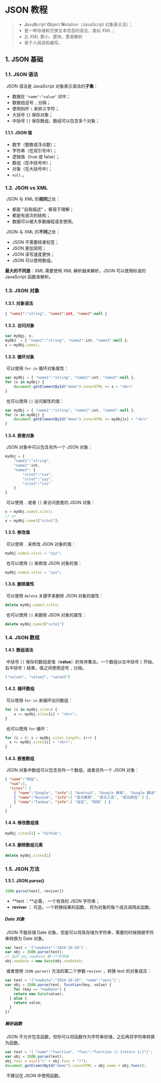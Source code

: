 # JSON 教程

> - **J**ava**S**cript **O**bject **N**otation（JavaScript 对象表示法）；
> - 是一种存储和交换文本信息的语法，类似 XML；
> - 比 XML 更小、更快，更易解析
> - 易于人阅读和编写。

## 1. JSON 基础

### 1.1. JSON 语法

​	JSON 语法是 JavaScript 对象表示语法的**子集**：

- 数据在 `"name":"value"` 对中；
- 数据由逗号 `,` 分隔；
- 使用斜杆 `\` 来转义字符；
- 大括号 `{}` 保存对象；
- 中括号 `[]` 保存数组，数组可以包含多个对象；

#### 1.1.1. JSON 值

- 数字（整数或浮点数）；
- 字符串（在双引号中）；
- 逻辑值（true 或 false）；
- 数组（在中括号中）；
- 对象（在大括号中）；
- `null` 。

### 1.2. JSON  vs XML

​	JSON 与 XML 的**相同**之处：

- 都是 "自我描述" ，都易于理解；
- 都是有层次的结构；
- 数据可以被大多数编程语言使用。

​	JSON 与 XML 的**不同**之处：

- JSON 不需要结束标签；
- JSON 更加简短；
- JSON 读写速度更快；
- JSON 可以使用数组。

**最大的不同是**：XML 需要使用 XML 解析器来解析，JSON 可以使用标准的 JavaScript 函数来解析。

### 1.3. JSON 对象

#### 1.3.1. 对象语法

```json
{ "name1":"string", "name2":int, "name3":null }
```

#### 1.3.2. 访问对象

```javascript
var myOgj, x;
myObJ  = { "name1":"string", "name2":int, "name3":null };
x = myObj.name1;
```

#### 1.3.3. 循环对象

​	可以使用 `for-in` 循环对象属性：

```javascript
var myObj = { "name1":"string", "name2":int, "name3":null };
for (x in myObj) {
	document.getElementById("demo").innerHTML += x + "<br>"
}
```

​	也可以使用 `[]` 访问属性的值：

```javascript
var myObj = { "name1":"string", "name2":int, "name3":null };
for (x in myObj) {
	document.getElementById("demo").innerHTML += myObj[x] + "<br>"
}
```

#### 1.3.4. 嵌套对象

​	JSON 对象中可以包含另外一个 JSON 对象：

```javascript
myObj = {
    "name1":"string",
    "name2":int,
    "name3": {
        "site1":"xxx",
        "site2":"yyy",
        "site3":"zzz"
    }
}
```

​	可以使用 `.` 或者 `[]` 来访问嵌套的 JSON 对象：

```javascript
x = myObj.name3.site1;
// or
x = myObj.name3["site1"];
```

#### 1.3.5. 修改值

​	可以使用 `.` 来修改 JSON 对象的值：

```javascript
myObj.name3.site1 = "xyz";
```

​	也可以使用 `[]` 来修改 JSON 对象的值：

```javascript
myObj.name3.site1 = "xyz";
```

#### 1.3.6. 删除属性

​	可以使用 `delete` 关键字来删除 JSON 对象的属性：

```javascript
delete myObj.name3.site1;
```

​	也可以使用 `[]` 来删除 JSON 对象的属性：

```javascript
delete myObj.name3["site1"]
```

### 1.4. JSON 数组

#### 1.4.1. 数组语法

​	中括号 `[]` 保存的数组是值（**value**）的有序集合。一个数组以左中括号 `[` 开始， 右中括号 `]` 结束，值之间使用逗号 `,` 分隔。

```json
["value1", "value2", "value3"]
```

#### 1.4.2. 循环数组

​	可以使用 `for-in` 来循环访问数组：

```javascript
for (i in myObj.sites) {
    x += myObj.sites[i] + "<br>";
}
```

​	也可以使用 `for` 循环：

```javascript
for (i = 0; i < myObj.sites.length; i++) {
  x += myObj.sites[i] + "<br>";
}
```

#### 1.4.3. 嵌套数组

​	JSON 对象中数组可以包含另外一个数组，或者另外一个 JSON 对象：

```json
{ "name":"网站",
  "num":3,
  "sites": [
    { "name":"Google", "info":[ "Android", "Google 搜索", "Google 翻译" ] },
    { "name":"Runoob", "info":[ "菜鸟教程", "菜鸟工具", "菜鸟微信" ] },
    { "name":"Taobao", "info":[ "淘宝", "网购" ] }
  ]
}
```

#### 1.4.4. 修改数组值

```javascript
myObj.sites[1] = "Github";
```

#### 1.4.5. 删除数组元素

```javascript
delete myObj.sites[1]
```

### 1.5. JSON 方法

#### 1.5.1. JSON.parse()

```javascript
JSON.parse(text[, reviver])
```

- **text ：**必需， 一个有效的 JSON 字符串；
- **reviver ：** 可选，一个转换结果的函数， 将为对象的每个成员调用此函数。

##### Date 对象

​	JSON 不能存储 Date 对象，但是可以将其存储为字符串，需要的时候根据字符串转换为 Date 对象。

```javascript
var text = '{"nowDate":"2024-10-28"}';
var obj = JSON.parse(text);
// 此时 obj.nowDate 是一个字符串
obj.nowDate = new Date(obj.nowDate);
```

​	或者使用 `JSON.parse()` 方法的第二个参数 `reviver` ，转换 text 的对象成员：

```javascript
var text = '{"nowDate":"2024-10-28", "name":"wxss"}';
var obj = JSON.parse(text, fucntion(key, value) {
	for (key == "nowDate") {
  	return new Date(value);
  } else {
    return value;
  }
})
```

##### 解析函数

​	JSON 不允许包含函数，但你可以将函数作为字符串存储，之后再将字符串转换为函数。

```javascript
var text = '{ "name":"function", "func":"function () {return 1;}"}';
var obj = JSON.parse(text);
obj.func = eval("(" + obj.func + ")");
document.getElemntById("demo").innerHTML = obj.name + obj.func();
```

​	不建议在 JSON 中使用函数。







